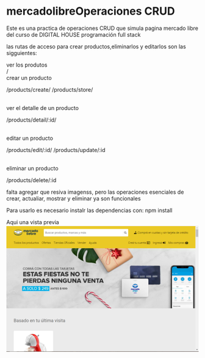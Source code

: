 # mercadolibreOperaciones CRUD
Este es una practica de operaciones CRUD que simula pagina mercado libre del curso de DIGITAL HOUSE  programación full stack 

las rutas de acceso para crear productos,eliminarlos y editarlos son las sigguientes:

ver los produtos  
  /
<br>
crear un producto 

  /products/create/
  /products/store/

<br>
ver el detalle de un producto 

  /products/detail/:id/
  
<br>
editar un producto 

  /products/edit/:id/
  /products/update/:id
  
<br>
eliminar un producto 

 /products/delete/:id
 <br>
 

falta agregar que resiva imagenss, pero las operaciones esenciales de crear, actualiar, mostrar y eliminar ya son funcionales

Para usarlo es necesario instalr las dependencias con: npm install


Aqui una vista previa 
<img src="https://github.com/Eduardishion/mercadolibreOperacionesCRUD/blob/main/review.png"  />





